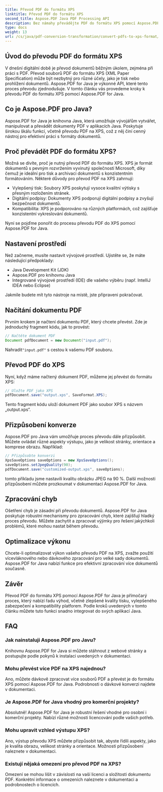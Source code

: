 ```yaml
---
title: Převod PDF do formátu XPS
linktitle: Převod PDF do formátu XPS
second_title: Aspose.PDF Java PDF Processing API
description: Bez námahy převádějte PDF do formátu XPS pomocí Aspose.PDF pro Javu. Odemkněte vylepšený tisk, zabezpečení a kompatibilitu.
type: docs
weight: 13
url: /cs/java/pdf-conversion-transformation/convert-pdfs-to-xps-format/
---
```


## Úvod do převodu PDF do formátu XPS

V dnešní digitální době je převod dokumentů běžným úkolem, zejména při práci s PDF. Převod souborů PDF do formátu XPS (XML Paper Specification) může být nezbytný pro různé účely, jako je tisk nebo prohlížení dokumentů. Aspose.PDF for Java je výkonné API, které tento proces převodu zjednodušuje. V tomto článku vás provedeme kroky k převodu PDF do formátu XPS pomocí Aspose.PDF for Java.

## Co je Aspose.PDF pro Java?

Aspose.PDF for Java je knihovna Java, která umožňuje vývojářům vytvářet, manipulovat a převádět dokumenty PDF v aplikacích Java. Poskytuje širokou škálu funkcí, včetně převodu PDF na XPS, což z něj činí cenný nástroj pro efektivní práci s formáty dokumentů.

## Proč převádět PDF do formátu XPS?

Možná se divíte, proč je nutný převod PDF do formátu XPS. XPS je formát dokumentů s pevným rozvržením vyvinutý společností Microsoft, díky čemuž je ideální pro tisk a archivaci dokumentů s konzistentním formátováním. Některé důvody pro převod PDF na XPS zahrnují:

- Vylepšený tisk: Soubory XPS poskytují vysoce kvalitní výtisky s přesným rozložením stránek.
- Digitální podpisy: Dokumenty XPS podporují digitální podpisy a zvyšují bezpečnost dokumentů.
- Kompatibilita: XPS je podporováno na různých platformách, což zajišťuje konzistentní vykreslování dokumentů.

Nyní se pojďme ponořit do procesu převodu PDF do XPS pomocí Aspose.PDF for Java.

## Nastavení prostředí

Než začneme, musíte nastavit vývojové prostředí. Ujistěte se, že máte následující předpoklady:

- Java Development Kit (JDK)
- Aspose.PDF pro knihovnu Java
- Integrované vývojové prostředí (IDE) dle vašeho výběru (např. IntelliJ IDEA nebo Eclipse)

Jakmile budete mít tyto nástroje na místě, jste připraveni pokračovat.

## Načítání dokumentu PDF

Prvním krokem je načtení dokumentu PDF, který chcete převést. Zde je jednoduchý fragment kódu, jak to provést:

```java
// Načtěte dokument PDF
Document pdfDocument = new Document("input.pdf");
```

 Nahradit`"input.pdf"` s cestou k vašemu PDF souboru.

## Převod PDF do XPS

Nyní, když máme načtený dokument PDF, můžeme jej převést do formátu XPS:

```java
// Uložte PDF jako XPS
pdfDocument.save("output.xps", SaveFormat.XPS);
```

Tento fragment kódu uloží dokument PDF jako soubor XPS s názvem „output.xps“.

## Přizpůsobení konverze

Aspose.PDF pro Java vám umožňuje proces převodu dále přizpůsobit. Můžete ovládat různé aspekty výstupu, jako je velikost stránky, orientace a komprese obrazu. Například:

```java
// Přizpůsobte konverzi
XpsSaveOptions saveOptions = new XpsSaveOptions();
saveOptions.setJpegQuality(90);
pdfDocument.save("customized-output.xps", saveOptions);
```

tomto příkladu jsme nastavili kvalitu obrázku JPEG na 90 %. Další možnosti přizpůsobení můžete prozkoumat v dokumentaci Aspose.PDF for Java.

## Zpracování chyb

Ošetření chyb je zásadní při převodu dokumentů. Aspose.PDF for Java poskytuje robustní mechanismy pro zpracování chyb, které zajišťují hladký proces převodu. Můžete zachytit a zpracovat výjimky pro řešení jakýchkoli problémů, které mohou nastat během převodu.

## Optimalizace výkonu

Chcete-li optimalizovat výkon vašeho převodu PDF na XPS, zvažte použití vícevláknového nebo dávkového zpracování pro velké sady dokumentů. Aspose.PDF for Java nabízí funkce pro efektivní zpracování více dokumentů současně.

## Závěr

Převod PDF do formátu XPS pomocí Aspose.PDF for Java je přímočarý proces, který nabízí řadu výhod, včetně zlepšené kvality tisku, vylepšeného zabezpečení a kompatibility platforem. Podle kroků uvedených v tomto článku můžete tuto funkci snadno integrovat do svých aplikací Java.

## FAQ

### Jak nainstaluji Aspose.PDF pro Javu?

Knihovnu Aspose.PDF for Java si můžete stáhnout z webové stránky a postupujte podle pokynů k instalaci uvedených v dokumentaci.

### Mohu převést více PDF na XPS najednou?

Ano, můžete dávkově zpracovat více souborů PDF a převést je do formátu XPS pomocí Aspose.PDF for Java. Podrobnosti o dávkové konverzi najdete v dokumentaci.

### Je Aspose.PDF for Java vhodný pro komerční projekty?

Absolutně! Aspose.PDF for Java je robustní řešení vhodné pro osobní i komerční projekty. Nabízí různé možnosti licencování podle vašich potřeb.

### Mohu upravit vzhled výstupu XPS?

Ano, výstup převodu XPS můžete přizpůsobit tak, abyste řídili aspekty, jako je kvalita obrazu, velikost stránky a orientace. Možnosti přizpůsobení naleznete v dokumentaci.

### Existují nějaká omezení pro převod PDF na XPS?

Omezení se mohou lišit v závislosti na vaší licenci a složitosti dokumentu PDF. Konkrétní informace o omezeních naleznete v dokumentaci a podrobnostech o licencích.